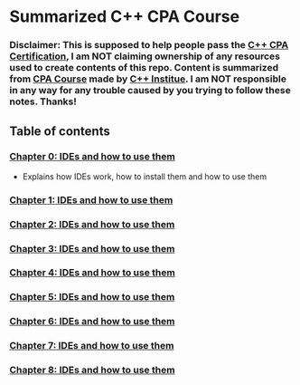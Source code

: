 # Summarized C++ CPA Course

### Disclaimer: This is supposed to help people pass the <a href="https://cppinstitute.org/cpa-c-certified-associate-programmer-certification" target="_blank">C++ CPA Certification</a>, I am NOT claiming ownership of any resources used to create contents of this repo. Content is summarized from <a href="https://cppinstitute.org/cpa-course-an-overview" target="_blank">CPA Course</a> made by <a href="https://cppinstitute.org" target="_blank">C++ Institue</a>. I am NOT responsible in any way for any trouble caused by you trying to follow these notes. Thanks!

## Table of contents 

### <a href="https://github.com/scraptechguy/CppCPACourse/blob/main/Chapter0.md" target="_blank">Chapter 0: IDEs and how to use them</a>

+ Explains how IDEs work, how to install them and how to use them 

### <a href="https://github.com/scraptechguy/CppCPACourse/blob/main/Chapter0.md" target="_blank">Chapter 1: IDEs and how to use them</a>

### <a href="https://github.com/scraptechguy/CppCPACourse/blob/main/Chapter0.md" target="_blank">Chapter 2: IDEs and how to use them</a>

### <a href="https://github.com/scraptechguy/CppCPACourse/blob/main/Chapter0.md" target="_blank">Chapter 3: IDEs and how to use them</a>

### <a href="https://github.com/scraptechguy/CppCPACourse/blob/main/Chapter0.md" target="_blank">Chapter 4: IDEs and how to use them</a>

### <a href="https://github.com/scraptechguy/CppCPACourse/blob/main/Chapter0.md" target="_blank">Chapter 5: IDEs and how to use them</a>

### <a href="https://github.com/scraptechguy/CppCPACourse/blob/main/Chapter0.md" target="_blank">Chapter 6: IDEs and how to use them</a>

### <a href="https://github.com/scraptechguy/CppCPACourse/blob/main/Chapter0.md" target="_blank">Chapter 7: IDEs and how to use them</a>

### <a href="https://github.com/scraptechguy/CppCPACourse/blob/main/Chapter0.md" target="_blank">Chapter 8: IDEs and how to use them</a>
